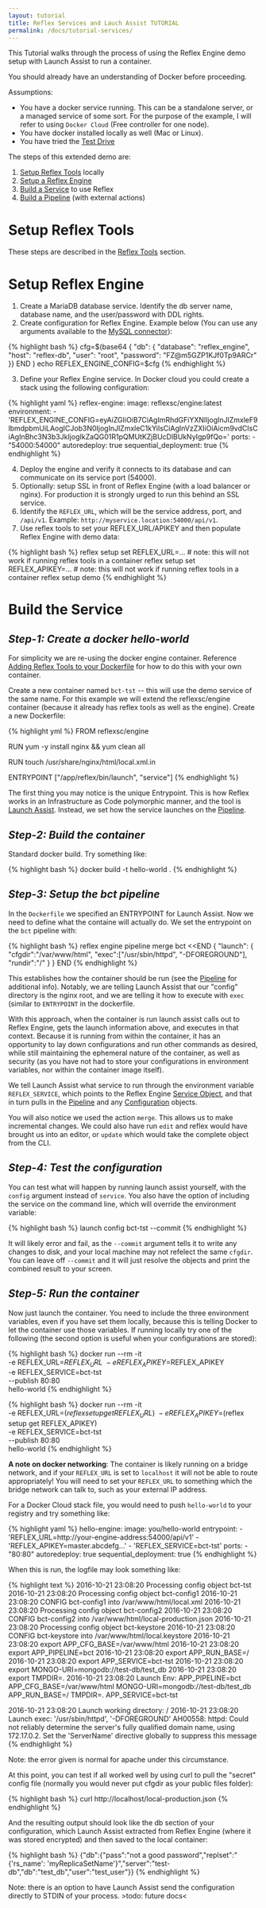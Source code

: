 ```yaml
---
layout: tutorial
title: Reflex Services and Lauch Assist TUTORIAL
permalink: /docs/tutorial-services/
---
```


This Tutorial walks through the process of using the Reflex Engine demo setup with Launch Assist to run a container.

You should already have an understanding of Docker before proceeding.

Assumptions:

* You have a docker service running.  This can be a standalone server, or a managed service of some sort.  For the purpose of the example, I will refer to using `Docker Cloud` (Free controller for one node).
* You have docker installed locally as well (Mac or Linux).
* You have tried the [Test Drive](/docs/install/#test-drive)

The steps of this extended demo are:

1. [Setup Reflex Tools](/docs/reflex-tools/) locally
2. [Setup a Reflex Engine](#setup-reflex-engine)
3. [Build a Service](#build-the-service) to use Reflex
4. [Build a Pipeline](#build-the-pipeline) (with external actions)

# Setup Reflex Tools

These steps are described in the [Reflex Tools](/docs/reflex-tools/) section.

# Setup Reflex Engine

1. Create a MariaDB database service.  Identify the db server name, database name, and the user/password with DDL rights.
2. Create configuration for Reflex Engine.  Example below (You can use any arguments available to the [MySQL connector](https://dev.mysql.com/doc/connector-python/en/connector-python-connectargs.html)):

{% highlight bash %}
    cfg=$(base64
    { "db": {
      "database": "reflex_engine",
      "host": "reflex-db",
      "user": "root",
      "password": "FZ@m5GZP1KJf0Tp9ARCr"
    }}
    END
    )
    echo REFLEX_ENGINE_CONFIG=$cfg
{% endhighlight %}

3. Define your Reflex Engine service.  In Docker cloud you could create a stack using the following configuration:

{% highlight yaml %}
reflex-engine:
    image: reflexsc/engine:latest
    environment:
        - 'REFLEX_ENGINE_CONFIG=eyAiZGIiOiB7CiAgImRhdGFiYXNlIjogInJlZmxleF9lbmdpbmUiLAogICJob3N0IjogInJlZmxleC1kYiIsCiAgInVzZXIiOiAicm9vdCIsCiAgInBhc3N3b3JkIjogIkZaQG01R1pQMUtKZjBUcDlBUkNyIgp9fQo='
    ports:
        - "54000:54000"
    autoredeploy: true
    sequential_deployment: true
{% endhighlight %}

4. Deploy the engine and verify it connects to its database and can communicate on its service port (54000).
5. Optionally: setup SSL in front of Reflex Engine (with a load balancer or nginx).  For production it is strongly urged to run this behind an SSL service.
6. Identify the `REFLEX_URL`, which will be the service address, port, and `/api/v1`.  Example: `http://myservice.location:54000/api/v1`.
7. Use reflex tools to set your REFLEX_URL/APIKEY and then populate Reflex Engine with demo data:

{% highlight bash %}
reflex setup set REFLEX_URL=...  # note: this will not work if running reflex tools in a container
reflex setup set REFLEX_APIKEY=...  # note: this will not work if running reflex tools in a container
reflex setup demo
{% endhighlight %}

# Build the Service

## *Step-1: Create a docker hello-world*

For simplicity we are re-using the docker engine container.  Reference [Adding Reflex Tools to your Dockerfile](/docs/tutorial-add2container) for how to do this with your own container.

Create a new container named `bct-tst` -- this will use the demo service of the same name.  For this example we will extend the reflexsc/engine container (because it already has reflex tools as well as the engine).  Create a new Dockerfile:

{% highlight yml %}
FROM reflexsc/engine

RUN yum -y install nginx && yum clean all

RUN touch /usr/share/nginx/html/local.xml.in

ENTRYPOINT ["/app/reflex/bin/launch", "service"]
{% endhighlight %}

The first thing you may notice is the unique Entrypoint.  This is how Reflex works in an Infrastructure as Code polymorphic manner, and the tool is [Launch Assist](/docs/launch-assist/).  Instead, we set how the service launches on the [Pipeline](/docs/objects/#pipeline).

## *Step-2: Build the container*

Standard docker build.  Try something like:

{% highlight bash %}
    docker build -t hello-world .
{% endhighlight %}

## *Step-3: Setup the bct pipeline*

In the `Dockerfile` we specified an ENTRYPOINT for Launch Assist.  Now we need to define what the containe will actually do.  We set the entrypoint on the `bct` pipeline with:

{% highlight bash %}
    reflex engine pipeline merge bct <<END
	 {
	  "launch": {
	   "cfgdir":"/var/www/html",
	   "exec":["/usr/sbin/httpd", "-DFOREGROUND"],
	   "rundir":"/"
	  }
	 }
END
{% endhighlight %}

This establishes how the container should be run (see the [Pipeline](/docs/objects/#pipeline) for additional info).  Notably, we are telling Launch Assist that our "config" directory is the nginx root, and we are telling it how to execute with `exec` (similar to `ENTRYPOINT` in the dockerfile.

With this approach, when the container is run launch assist calls out to Reflex Engine, gets the launch information above, and executes in that context.  Because it is running from within the container, it has an opportunity to lay down configurations and run other commands as desired, while still maintaining the ephemeral nature of the container, as well as security (as you have not had to store your configurations in environment variables, nor within the container image itself).

We tell Launch Assist what service to run through the environment variable `REFLEX_SERVICE`, which points to the Reflex Engine [Service Object](/docs/objects/#service), and that in turn pulls in the [Pipeline](/docs/objects/#pipeline) and any [Configuration](/docs/objects/#config) objects.

You will also notice we used the action `merge`.  This allows us to make incremental changes.  We could also have run `edit` and reflex would have brought us into an editor, or `update` which would take the complete object from the CLI.

## *Step-4: Test the configuration*

You can test what will happen by running launch assist yourself, with the `config` argument instead of `service`.  You also have the option of including the service on the command line, which will override the environment variable:

{% highlight bash %}
	launch config bct-tst --commit
{% endhighlight %}

It will likely error and fail, as the `--commit` argument tells it to write any changes to disk, and your local machine may not refelect the same `cfgdir`.  You can leave off `--commit` and it will just resolve the objects and print the combined result to your screen.

## *Step-5: Run the container*

Now just launch the container.  You need to include the three environment variables, even if you have set them locally, because this is telling Docker to let the container use those variables.  If running locally try one of the following (the second option is useful when your configurations are stored):

{% highlight bash %}
    docker run --rm -it \
         -e REFLEX_URL=$REFLEX_URL \
         -e REFLEX_APIKEY=$REFLEX_APIKEY \
         -e REFLEX_SERVICE=bct-tst \
         --publish 80:80 \
         hello-world
{% endhighlight %}

{% highlight bash %}
    docker run --rm -it \
         -e REFLEX_URL=$(reflex setup get REFLEX_URL) \
         -e REFLEX_APIKEY=$(reflex setup get REFLEX_APIKEY) \
         -e REFLEX_SERVICE=bct-tst \
         --publish 80:80 \
         hello-world
{% endhighlight %}

**A note on docker networking**: The container is likely running on a bridge network, and if your `REFLEX_URL` is set to `localhost` it will not be able to route appropriately!  You will need to set your `REFLEX_URL` to something which the bridge network can talk to, such as your external IP address.

For a Docker Cloud stack file, you would need to push `hello-world` to your registry and try something like:

{% highlight yaml %}
hello-engine:
    image: you/hello-world
    entrypoint:
        - 'REFLEX_URL=http://your-engine-address:54000/api/v1'
        - 'REFLEX_APIKEY=master.abcdefg...'
        - 'REFLEX_SERVICE=bct-tst'
    ports:
        - "80:80"
    autoredeploy: true
    sequential_deployment: true
{% endhighlight %}

When this is run, the logfile may look something like:

{% highlight text %}
2016-10-21 23:08:20 Processing config object bct-tst
2016-10-21 23:08:20 Processing config object bct-config1
2016-10-21 23:08:20 CONFIG bct-config1 into /var/www/html/local.xml
2016-10-21 23:08:20 Processing config object bct-config2
2016-10-21 23:08:20 CONFIG bct-config2 into /var/www/html/local-production.json
2016-10-21 23:08:20 Processing config object bct-keystore
2016-10-21 23:08:20 CONFIG bct-keystore into /var/www/html/local.keystore
2016-10-21 23:08:20 export APP_CFG_BASE=/var/www/html
2016-10-21 23:08:20 export APP_PIPELINE=bct
2016-10-21 23:08:20 export APP_RUN_BASE=/
2016-10-21 23:08:20 export APP_SERVICE=bct-tst
2016-10-21 23:08:20 export MONGO-URI=mongodb://test-db/test_db
2016-10-21 23:08:20 export TMPDIR=.
2016-10-21 23:08:20 Launch Env:
  APP_PIPELINE=bct
  APP_CFG_BASE=/var/www/html
  MONGO-URI=mongodb://test-db/test_db
  APP_RUN_BASE=/
  TMPDIR=.
  APP_SERVICE=bct-tst

2016-10-21 23:08:20 Launch working directory:
  /
2016-10-21 23:08:20 Launch exec:
  '/usr/sbin/httpd', '-DFOREGROUND'
AH00558: httpd: Could not reliably determine the server's fully qualified domain name, using 172.17.0.2. Set the 'ServerName' directive globally to suppress this message
{% endhighlight %}

Note: the error given is normal for apache under this circumstance.

At this point, you can test if all worked well by using curl to pull the "secret" config file (normally you would never put cfgdir as your public files folder):

{% highlight bash %}
curl http://localhost/local-production.json
{% endhighlight %}

And the resulting output should look like the db section of your configuration, which Launch Assist extracted from Reflex Engine (where it was stored encrypted) and then saved to the local container:

{% highlight bash %}
{"db":{"pass":"not a good password","replset":"{'rs_name': 'myReplicaSetName'}","server":"test-db","db":"test_db","user":"test_user"}}
{% endhighlight %}

Note: there is an option to have Launch Assist send the configuration directly to STDIN of your process.  &gt;todo: future docs&lt;

